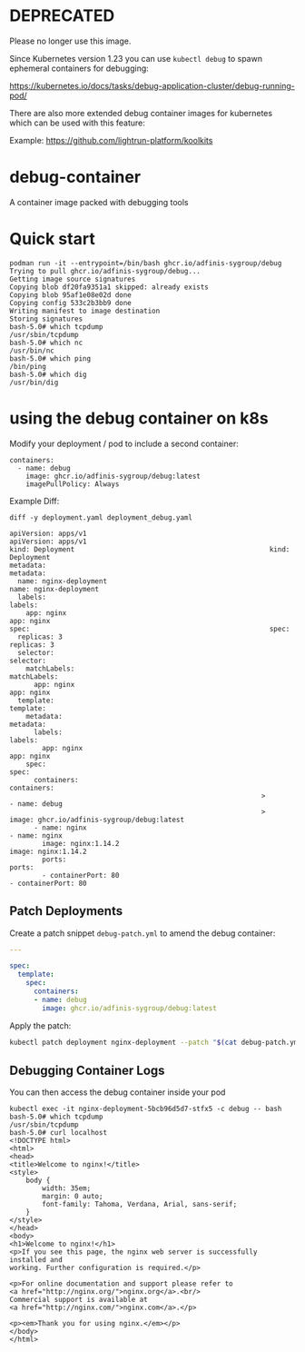 # DEPRECATED

Please no longer use this image.

Since Kubernetes version 1.23 you can use `kubectl debug` to spawn ephemeral containers for debugging:

https://kubernetes.io/docs/tasks/debug-application-cluster/debug-running-pod/

There are also more extended debug container images for kubernetes which can be used with this feature:

Example: https://github.com/lightrun-platform/koolkits

# debug-container

A container image packed with debugging tools

# Quick start

```
podman run -it --entrypoint=/bin/bash ghcr.io/adfinis-sygroup/debug
Trying to pull ghcr.io/adfinis-sygroup/debug...
Getting image source signatures
Copying blob df20fa9351a1 skipped: already exists
Copying blob 95af1e08e02d done
Copying config 533c2b3bb9 done
Writing manifest to image destination
Storing signatures
bash-5.0# which tcpdump
/usr/sbin/tcpdump
bash-5.0# which nc
/usr/bin/nc
bash-5.0# which ping
/bin/ping
bash-5.0# which dig
/usr/bin/dig
```

# using the debug container on k8s

Modify your deployment / pod to include a second container:

```
containers:
  - name: debug
    image: ghcr.io/adfinis-sygroup/debug:latest
    imagePullPolicy: Always
```

Example Diff:

```
diff -y deployment.yaml deployment_debug.yaml

apiVersion: apps/v1                                             apiVersion: apps/v1
kind: Deployment                                                kind: Deployment
metadata:                                                       metadata:
  name: nginx-deployment                                          name: nginx-deployment
  labels:                                                         labels:
    app: nginx                                                      app: nginx
spec:                                                           spec:
  replicas: 3                                                     replicas: 3
  selector:                                                       selector:
    matchLabels:                                                    matchLabels:
      app: nginx                                                      app: nginx
  template:                                                       template:
    metadata:                                                       metadata:
      labels:                                                         labels:
        app: nginx                                                      app: nginx
    spec:                                                           spec:
      containers:                                                     containers:
                                                              >       - name: debug
                                                              >         image: ghcr.io/adfinis-sygroup/debug:latest
      - name: nginx                                                   - name: nginx
        image: nginx:1.14.2                                             image: nginx:1.14.2
        ports:                                                          ports:
        - containerPort: 80                                             - containerPort: 80
```

## Patch Deployments

Create a patch snippet `debug-patch.yml` to amend the debug container:
```yaml
---

spec:
  template:
    spec:
      containers:
      - name: debug
        image: ghcr.io/adfinis-sygroup/debug:latest
```

Apply the patch:
```bash
kubectl patch deployment nginx-deployment --patch "$(cat debug-patch.yml)"
```

## Debugging Container Logs

You can then access the debug container inside your pod 

```
kubectl exec -it nginx-deployment-5bcb96d5d7-stfx5 -c debug -- bash
bash-5.0# which tcpdump
/usr/sbin/tcpdump
bash-5.0# curl localhost
<!DOCTYPE html>
<html>
<head>
<title>Welcome to nginx!</title>
<style>
    body {
        width: 35em;
        margin: 0 auto;
        font-family: Tahoma, Verdana, Arial, sans-serif;
    }
</style>
</head>
<body>
<h1>Welcome to nginx!</h1>
<p>If you see this page, the nginx web server is successfully installed and
working. Further configuration is required.</p>

<p>For online documentation and support please refer to
<a href="http://nginx.org/">nginx.org</a>.<br/>
Commercial support is available at
<a href="http://nginx.com/">nginx.com</a>.</p>

<p><em>Thank you for using nginx.</em></p>
</body>
</html>
```

